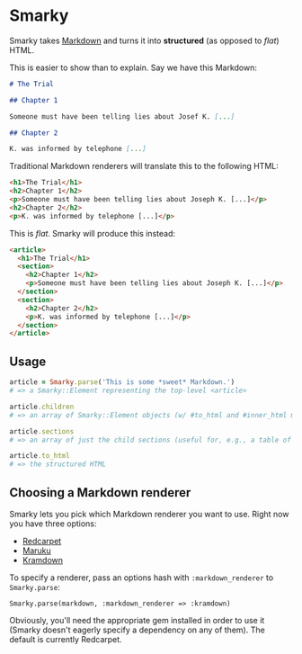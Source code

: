 Smarky
======

Smarky takes [Markdown](http://daringfireball.net/projects/markdown/) and turns it into **structured** (as opposed to *flat*) HTML.

This is easier to show than to explain. Say we have this Markdown:

```markdown
# The Trial

## Chapter 1

Someone must have been telling lies about Josef K. [...]

## Chapter 2

K. was informed by telephone [...]
```

Traditional Markdown renderers will translate this to the following HTML:

```html
<h1>The Trial</h1>
<h2>Chapter 1</h2>
<p>Someone must have been telling lies about Joseph K. [...]</p>
<h2>Chapter 2</h2>
<p>K. was informed by telephone [...]</p>
```

This is *flat*. Smarky will produce this instead:

```html
<article>
  <h1>The Trial</h1>
  <section>
    <h2>Chapter 1</h2>
    <p>Someone must have been telling lies about Joseph K. [...]</p>
  </section>
  <section>
    <h2>Chapter 2</h2>
    <p>K. was informed by telephone [...]</p>
  </section>
</article>
```

Usage
-----

```ruby
article = Smarky.parse('This is some *sweet* Markdown.')
# => a Smarky::Element representing the top-level <article>

article.children
# => an array of Smarky::Element objects (w/ #to_html and #inner_html methods)

article.sections
# => an array of just the child sections (useful for, e.g., a table of contents)

article.to_html
# => the structured HTML
```

Choosing a Markdown renderer
----------------------------

Smarky lets you pick which Markdown renderer you want to use. Right now you have three options:

- [Redcarpet](https://github.com/vmg/redcarpet)
- [Maruku](https://github.com/bhollis/maruku)
- [Kramdown](https://github.com/gettalong/kramdown)

To specify a renderer, pass an options hash with `:markdown_renderer` to `Smarky.parse`:

    Smarky.parse(markdown, :markdown_renderer => :kramdown)

Obviously, you'll need the appropriate gem installed in order to use it (Smarky doesn't eagerly specify a dependency on any of them). The default is currently Redcarpet.
